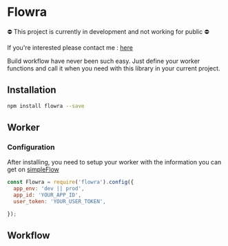 # Flowra

⛔️  This project is currently in development and not working for public ⛔️  

If you're interested please contact me : [here](mailto:louis@thefamily.co?Subject=Flowra)

Build workflow have never been such easy. Just define your worker functions and call it when you need with this library in your current project.

## Installation

```bash
npm install flowra --save
```
## Worker

### Configuration

After installing, you need to setup your worker with the information you can get on [simpleFlow](http://simpleflow.io)
```js
const Flowra = require('flowra').config({
  app_env: 'dev || prod',
  app_id: 'YOUR_APP_ID',
  user_token: 'YOUR_USER_TOKEN',

});

```

## Workflow
